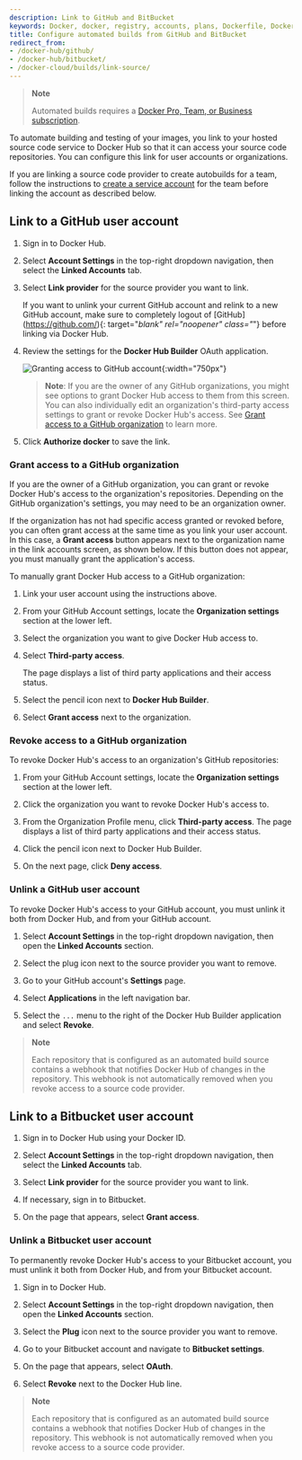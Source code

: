 ```yaml
---
description: Link to GitHub and BitBucket
keywords: Docker, docker, registry, accounts, plans, Dockerfile, Docker Hub, trusted, builds, trusted builds, automated builds, GitHub
title: Configure automated builds from GitHub and BitBucket
redirect_from:
- /docker-hub/github/
- /docker-hub/bitbucket/
- /docker-cloud/builds/link-source/
---
```


> **Note**
>
> Automated builds requires a
> [Docker Pro, Team, or Business subscription](../../subscription/index.md).

To automate building and testing of your images, you link to your hosted source
code service to Docker Hub so that it can access your source code
repositories. You can configure this link for user accounts or
organizations.

If you are linking a source code provider to create autobuilds for a team, follow the instructions to [create a service account](index.md#service-users-for-team-autobuilds) for the team before linking the account as described below.

## Link to a GitHub user account

1. Sign in to Docker Hub.

2. Select **Account Settings** in the top-right dropdown navigation, then select the **Linked Accounts** tab.

3. Select **Link provider** for the source provider you want to link.

    If you want to unlink your current GitHub account and relink to a new GitHub account, make sure to completely logout of [GitHub] (https://github.com/){: target="_blank" rel="noopener"
    class="_"} before linking via Docker Hub.


4. Review the settings for the **Docker Hub Builder** OAuth application.

    ![Granting access to GitHub account](images/authorize-builder.png){:width="750px"}

    >**Note**: If you are the owner of any GitHub organizations, you might see
    options to grant Docker Hub access to them from this screen. You can also
    individually edit an organization's third-party access settings to grant or
    revoke Docker Hub's access. See
    [Grant access to a GitHub organization](link-source.md#grant-access-to-a-github-organization)
    to learn more.

5. Click **Authorize docker** to save the link.

### Grant access to a GitHub organization

If you are the owner of a GitHub organization, you can grant or revoke Docker
Hub's access to the organization's repositories. Depending on the GitHub
organization's settings, you may need to be an organization owner.

If the organization has not had specific access granted or revoked before, you
can often grant access at the same time as you link your user account. In this
case, a **Grant access** button appears next to the organization name in the
link accounts screen, as shown below. If this button does not appear, you must
manually grant the application's access.

To manually grant Docker Hub access to a GitHub organization:

1. Link your user account using the instructions above.

2. From your GitHub Account settings, locate the **Organization settings**
section at the lower left.

3. Select the organization you want to give Docker Hub access to.

4. Select **Third-party access**.

    The page displays a list of third party applications and their access
    status.

5. Select the pencil icon next to **Docker Hub Builder**.

6. Select **Grant access** next to the organization.

### Revoke access to a GitHub organization

To revoke Docker Hub's access to an organization's GitHub repositories:

1. From your GitHub Account settings, locate the **Organization settings** section at the lower left.

2. Click the organization you want to revoke Docker Hub's access to.

3. From the Organization Profile menu, click **Third-party access**.
    The page displays a list of third party applications and their access status.

4. Click the pencil icon next to Docker Hub Builder.

5. On the next page, click **Deny access**.

### Unlink a GitHub user account

To revoke Docker Hub's access to your GitHub account, you must unlink it both
from Docker Hub, and from your GitHub account.

1. Select **Account Settings** in the top-right dropdown navigation, then open
the **Linked Accounts** section.

2. Select the plug icon next to the source provider you want to remove.

3. Go to your GitHub account's **Settings** page.

4. Select **Applications** in the left navigation bar.

5. Select the `...` menu to the right of the Docker Hub Builder application and select **Revoke**.

> **Note**
>
> Each repository that is configured as an automated build source
contains a webhook that notifies Docker Hub of changes in the repository.
This webhook is not automatically removed when you revoke access to a source
code provider.

## Link to a Bitbucket user account

1. Sign in to Docker Hub using your Docker ID.

2. Select **Account Settings** in the top-right dropdown navigation, then select the **Linked Accounts** tab.

3. Select **Link provider** for the source provider you want to link.

4. If necessary, sign in to Bitbucket.

5. On the page that appears, select **Grant access**.


### Unlink a Bitbucket user account

To permanently revoke Docker Hub's access to your Bitbucket account, you must
unlink it both from Docker Hub, and from your Bitbucket account.

1. Sign in to Docker Hub.

2. Select **Account Settings** in the top-right dropdown navigation, then open
the **Linked Accounts** section.

3. Select the **Plug** icon next to the source provider you want to remove.

4. Go to your Bitbucket account and navigate to **Bitbucket settings**.

5. On the page that appears, select **OAuth**.

6. Select **Revoke** next to the Docker Hub line.

> **Note**
>
> Each repository that is configured as an automated build source
contains a webhook that notifies Docker Hub of changes in the repository. This
webhook is not automatically removed when you revoke access to a source code
provider.
